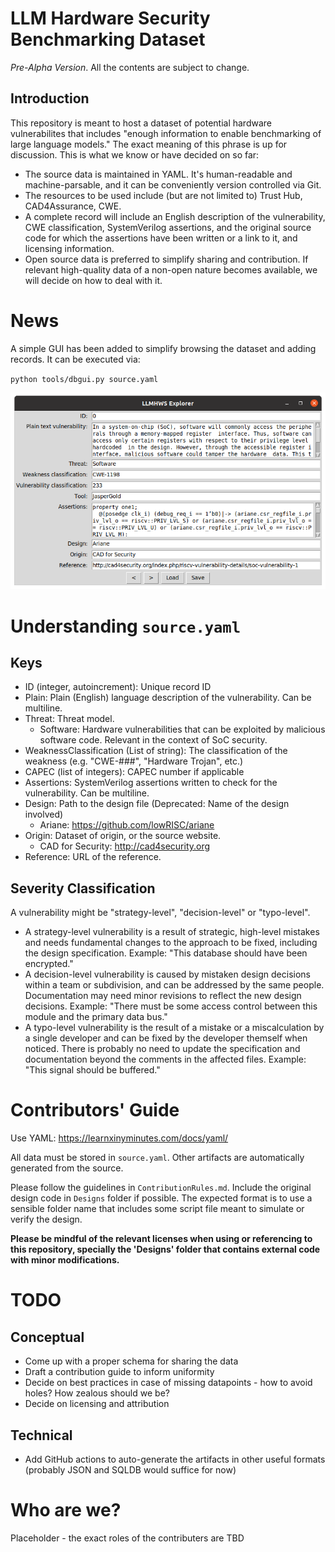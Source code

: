 # LLM Hardware Security Benchmarking Dataset

*Pre-Alpha Version*. All the contents are subject to change. 

## Introduction

This repository is meant to host a dataset of potential hardware vulnerabilites that includes "enough information to enable benchmarking of large language models." The exact meaning of this phrase is up for discussion. This is what we know or have decided on so far: 
 - The source data is maintained in YAML. It's human-readable and machine-parsable, and it can be conveniently version controlled via Git.
 - The resources to be used include (but are not limited to) Trust Hub, CAD4Assurance, CWE.
 - A complete record will include an English description of the vulnerability, CWE classification, SystemVerilog assertions, and the original source code for which the assertions have been written or a link to it, and licensing information.
 - Open source data is preferred to simplify sharing and contribution. If relevant high-quality data of a non-open nature becomes available, we will decide on how to deal with it.

# News
A simple GUI has been added to simplify browsing the dataset and adding records. It can be executed via: 

`python tools/dbgui.py source.yaml`

![GUI screenshot](docs/gui.png)

# Understanding `source.yaml`

## Keys
 - ID (integer, autoincrement): Unique record ID
 - Plain: Plain (English) language description of the vulnerability. Can be multiline.
 - Threat: Threat model.
   - Software: Hardware vulnerabilities that can be exploited by malicious software code. Relevant in the context of SoC security. 
- WeaknessClassification (List of string): The classification of the weakness (e.g. "CWE-###", "Hardware Trojan", etc.)
- CAPEC (list of integers): CAPEC number if applicable
- Assertions: SystemVerilog assertions written to check for the vulnerability. Can be multiline.
- Design: Path to the design file (Deprecated: Name of the design involved)
  - Ariane: https://github.com/lowRISC/ariane
- Origin: Dataset of origin, or the source website.
  - CAD for Security: http://cad4security.org
- Reference: URL of the reference.

## Severity Classification
A vulnerability might be "strategy-level", "decision-level" or "typo-level". 
 - A strategy-level vulnerability is a result of strategic, high-level mistakes and needs fundamental changes to the approach to be fixed, including the design specification. Example: "This database should have been encrypted."
 - A decision-level vulnerability is caused by mistaken design decisions within a team or subdivision, and can be addressed by the same people. Documentation may need minor revisions to reflect the new design decisions. Example: "There must be some access control between this module and the primary data bus."
 - A typo-level vulnerability is the result of a mistake or a miscalculation by a single developer and can be fixed by the developer themself when noticed. There is probably no need to update the specification and documentation beyond the comments in the affected files. Example: "This signal should be buffered."

# Contributors' Guide
Use YAML: https://learnxinyminutes.com/docs/yaml/

All data must be stored in `source.yaml`. Other artifacts are automatically generated from the source. 

Please follow the guidelines in `ContributionRules.md`. Include the original design code in `Designs` folder if possible. The expected format is to use a sensible folder name that includes some script file meant to simulate or verify the design. 

**Please be mindful of the relevant licenses when using or referencing to this repository, specially the 'Designs' folder that contains external code with minor modifications.**

# TODO

## Conceptual
 - Come up with a proper schema for sharing the data
 - Draft a contribution guide to inform uniformity
 - Decide on best practices in case of missing datapoints - how to avoid holes? How zealous should we be?
 - Decide on licensing and attribution

## Technical
 - Add GitHub actions to auto-generate the artifacts in other useful formats (probably JSON and SQLDB would suffice for now)

# Who are we?
Placeholder - the exact roles of the contributers are TBD
